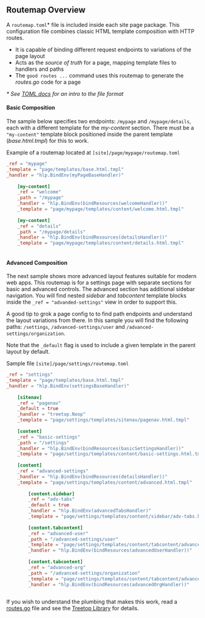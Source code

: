 
## Routemap Overview

A `routemap.toml`* file is included inside each site page package. This configuration file combines classic HTML template composition with HTTP routes.
 
- It is capable of binding different request endpoints to variations of the page layout
- Acts as the _source of truth_ for a page, mapping template files to handlers and paths
- The `good routes ...` command uses this routemap to generate the _routes.go_ code for a page

_* See [TOML docs](https://toml.io/) for an intro to the file format_

#### Basic Composition
The sample below specifies two endpoints: `/mypage` and `/mypage/details`, each with a different template for the _my-content_ section. There must be a `"my-content"` template block positioned inside the parent template (_base.html.tmpl_) for this to work.

Example of a routemap located at `[site]/page/mypage/routemap.toml`
```TOML
_ref = "mypage"
_template = "page/templates/base.html.tmpl"
_handler = "hlp.BindEnv(myPageBaseHandler)"
     
    [my-content]
    _ref = "welcome"
    _path = "/mypage"
    _handler = "hlp.BindEnv(bindResources(welcomeHandler))"
    _template = "page/mypage/templates/content/welcome.html.tmpl"
         
    [my-content]
    _ref = "details"
    _path = "/mypage/details"
    _handler = "hlp.BindEnv(bindResources(detailsHandler))"
    _template = "page/mypage/templates/content/details.html.tmpl"
    
```

#### Advanced Composition

The next sample shows more advanced layout features suitable for modern web apps. 
This routemap is for a settings page with separate sections for basic and advanced controls. 
The advanced section has additional sidebar navigation. You will find nested _sidebar_ and _tabcontent_
template blocks inside the `_ref = "advanded-settings"` view in order to support this.

A good tip to grok a page config to to find path endpoints and understand the layout variations from there.
In this sample you will find the following paths: `/settings`, `/advanced-settings/user`
and `/advanced-settings/organization`. 

Note that the `_default` flag is used to include a given template in the parent layout by default.

Sample file `[site]/page/settings/routemap.toml`
```TOML
_ref = "settings"
_template = "page/templates/base.html.tmpl"
_handler = "hlp.BindEnv(settingsBaseHandler)"
     
    [sitenav]
    _ref = "pagenav"
    _default = true
    _handler = "treetop.Noop"
    _template = "page/settings/templates/sitenav/pagenav.html.tmpl"
         
    [content]
    _ref = "basic-settings"
    _path = "/settings"
    _handler = "hlp.BindEnv(bindResources(basicSettingsHandler))"
    _template = "page/settings/templates/content/basic-settings.html.tmpl"
    
    [content]
    _ref = "advanced-settings"
    _handler = "hlp.BindEnv(bindResources(detailsHandler))"
    _template = "page/settings/templates/content/advanced.html.tmpl"
    
        [content.sidebar]
        _ref = "adv-tabs"
        _default = true
        _handler = "hlp.BindEnv(advancedTabsHandler)"
        _template = "page/settings/templates/content/sidebar/adv-tabs.html.tmpl"
        
        [content.tabcontent]
        _ref = "advanced-user"
        _path = "/advanced-settings/user"
        _template = "page/settings/templates/content/tabcontent/advanced-user.html.tmpl"
        _handler = "hlp.BindEnv(bindResources(advancedUserHandler))"
        
        [content.tabcontent]
        _ref = "advanced-org"
        _path = "/advanced-settings/organization"
        _template = "page/settings/templates/content/tabcontent/advanced-org.html.tmpl"
        _handler = "hlp.BindEnv(bindResources(advancedOrgHandler))"
        
   ```
   
If you wish to understand the plumbing that makes this work, read a [routes.go](https://github.com/rur/good/blob/main/_baseline/routes_test/page/example/routes.go) file and
see the [Treetop Library](https://github.com/rur/treetop) for details.
   
